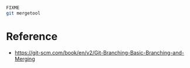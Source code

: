 ```bash
FIXME
git mergetool
```


# Reference
- https://git-scm.com/book/en/v2/Git-Branching-Basic-Branching-and-Merging
